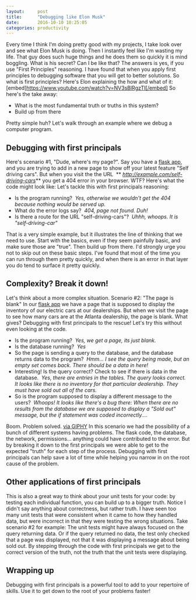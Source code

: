 ```yaml
---
layout:     post
title:      "Debugging like Elon Musk"
date:       2016-10-10 10:25:05
categories: productivity
---
```

Every time I think I'm doing pretty good with my projects, I take look over and see what Elon Musk is doing. Then I instantly feel like I'm wasting my life. That guy does such huge things and he does them so quickly it is mind boggling. What is his secret? Can I be like that? The answers is yes, if you use "First Principles" reasoning. I have found that when you apply first principles to debugging software that you will get to better solutions. So what is first principles? Here's Elon explaining the how and what of it: [embed]https://www.youtube.com/watch?v=NV3sBlRgzTI[/embed] So here's the take away: 

  * What is the most fundamental truth or truths in this system?
  * Build up from there

Pretty simple huh? Let's walk through an example where we debug a computer program. 

## Debugging with first principals

Here's scenario #1, "Dude, where's my page?". Say you have a [flask app](http://flask.pocoo.org/), and you are trying to add in a new page to show off your latest feature "Self driving cars". But when you visit the the URL  ** _http://example.com/self-driving-cars_** you get a 404 error in your browser. WTF? Here's what the code might look like:  Let's tackle this with first principals reasoning: 

  * Is the program running?  _Yes, otherwise we wouldn't get the 404 because nothing would be served up._
  * What do the error logs say?  _404, page not found. Duh!_
  * Is there a route for the URL "self-driving-cars"?  _Uhhh, whoops. It is "self-driving-car"_

That is a very simple example, but it illustrates the line of thinking that we need to use. Start with the basics, even if they seem painfully basic, and make sure those are "true". Then build up from there. I'd strongly urge you not to skip out on these basic steps. I've found that most of the time you can run through them pretty quickly, and when there is an error in that layer you do tend to surface it pretty quickly. 

## Complexity? Break it down!

Let's think about a more complex situation. Scenario #2: "The page is blank" In our [flask app](http://flask.pocoo.org/) we have a page that is supposed to display the inventory of our electric cars at our dealerships. But when we visit the page to see how many cars are at the Atlanta dealership, the page is blank. What gives? Debugging with first principals to the rescue! Let's try this without even looking at the code. 

  * Is the program running?  _Yes, we get a page, its just blank._
  * Is the database running?  _Yes_
  * So the page is sending a query to the database, and the database returns data to the program?  _Hmm... I see the query being made, but an empty set comes back. There should be a data in here!_
  * Interesting! Is the query correct? Check to see if there is data in the database.  _Yes, there are entries in the tables. The query looks correct. It looks like there is no inventory for that particular dealership. They must have sold out all of the cars._
  * So is the program supposed to display a different message to the users?  _Whoops! It looks like there's a bug there: When there are no results from the database we are supposed to display a "Sold out" message, but the if statement was coded incorrectly...._

Boom. Problem solved.  [via GIPHY](https://giphy.com/gifs/mQG644PY8O7rG) In this scenario we had the possibility of a bunch of different systems having problems. The flask code, the database, the network, permissions... anything could have contributed to the error. But by breaking it down to the first principals we were able to get to the expected "truth" for each step of the process. Debugging with first principals can help save a lot of time while helping you narrow in on the root cause of the problem. 

## Other applications of first principals

This is also a great way to think about your unit tests for your code: by testing each individual function, you can build up to a bigger truth. Notice I didn't say anything about correctness, but rather truth. I have seen too many unit tests that were consistent when it came to how they handled data, but were incorrect in that they were testing the wrong situations. Take scenario #2 for example: The unit tests might have always focused on the query returning data. Or if the query returned no data, the test only checked that a page was displayed, not that it was displaying a message about being sold out. By stepping through the code with first principals we get to the correct version of the truth, not the truth that the unit tests were displaying. 

## Wrapping up

Debugging with first principals is a powerful tool to add to your repertoire of skills. Use it to get down to the root of your problems faster!
